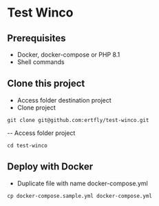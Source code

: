 # Test Winco

## Prerequisites
- Docker, docker-compose or PHP 8.1
- Shell commands

## Clone this project
- Access folder destination project
- Clone project
```
git clone git@github.com:ertfly/test-winco.git
```

-- Access folder project
```
cd test-winco
```

## Deploy with Docker
- Duplicate file with name docker-compose.yml
```
cp docker-compose.sample.yml docker-compose.yml
```